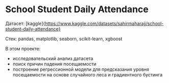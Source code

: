 # School Student Daily Attendance

Датасет: [kaggle]{https://www.kaggle.com/datasets/sahirmaharajj/school-student-daily-attendance}

Стек: pandas, matplotlib, seaborn, scikit-learn, xgboost

В этом проекте:
- исследовательский анализ датасета
- поиск причин падения посещаемости
- построение регрессионной модели для предсказания уровня посещаемости на основе случайного леса и градиентного бустинга